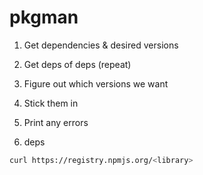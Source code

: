 # pkgman

1. Get dependencies & desired versions
2. Get deps of deps (repeat)
3. Figure out which versions we want
4. Stick them in
5. Print any errors

1. deps

```sh
curl https://registry.npmjs.org/<library>
```
